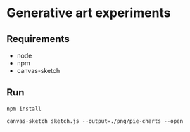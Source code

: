 # Generative art experiments

## Requirements

- node
- npm
- canvas-sketch

## Run

`npm install`

`canvas-sketch sketch.js --output=./png/pie-charts --open`
